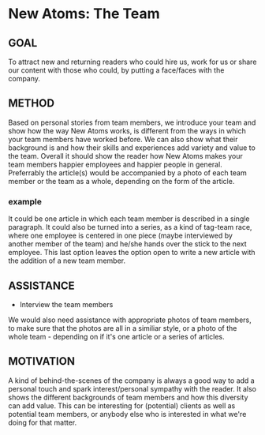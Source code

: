 # New Atoms: The Team

## GOAL
To attract new and returning readers who could hire us, work for us or share our content with those who could, by putting a face/faces with the company.

## METHOD
Based on personal stories from team members, we introduce your team and show how the way New Atoms works, is different from the ways in which your team members have worked before. We can also show what their background is and how their skills and experiences add variety and value to the team. Overall it should show the reader how New Atoms makes your team members happier employees and happier people in general. Preferrably the article(s) would be accompanied by a photo of each team member or the team as a whole, depending on the form of the article.

### example
It could be one article in which each team member is described in a single paragraph. It could also be turned into a series, as a kind of tag-team race, where one employee is centered in one piece (maybe interviewed by another member of the team) and he/she hands over the stick to the next employee. This last option leaves the option open to write a new article with the addition of a new team member.

## ASSISTANCE
- Interview the team members

We would also need assistance with appropriate photos of team members, to make sure that the photos are all in a similiar style, or a photo of the whole team - depending on if it's one article or a series of articles.

## MOTIVATION
A kind of behind-the-scenes of the company is always a good way to add a personal touch and spark interest/personal sympathy with the reader. It also shows the different backgrounds of team members and how this diversity can add value. This can be interesting for (potential) clients as well as potential team members, or anybody else who is interested in what we're doing for that matter.
